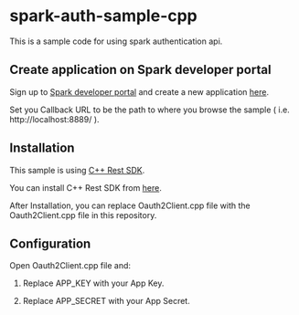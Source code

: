 # spark-auth-sample-cpp

This is a sample code for using spark authentication api.

## Create application on Spark developer portal

Sign up to [Spark developer portal](https://spark.autodesk.com/developers/) and create a new application [here](https://spark.autodesk.com/developers/getStarted).

Set you Callback URL to be the path to where you browse the sample ( i.e. http://localhost:8889/ ).

## Installation

This sample is using [C++ Rest SDK](https://casablanca.codeplex.com/).

You can install C++ Rest SDK from [here](https://casablanca.codeplex.com/wikipage?title=Using%20NuGet%20to%20add%20the%20C%2b%2b%20REST%20SDK%20to%20a%20VS%20project&referringTitle=Documentation).

After Installation, you can replace Oauth2Client.cpp file with the Oauth2Client.cpp file in this repository.

## Configuration

Open Oauth2Client.cpp file and:

 1. Replace APP_KEY with your App Key.

 2. Replace APP_SECRET with your App Secret.

